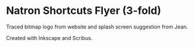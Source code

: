 Natron Shortcuts Flyer (3-fold)
===============================

Traced bitmap logo from website and splash screen suggestion from Jean.

Created with Inkscape and Scribus.
